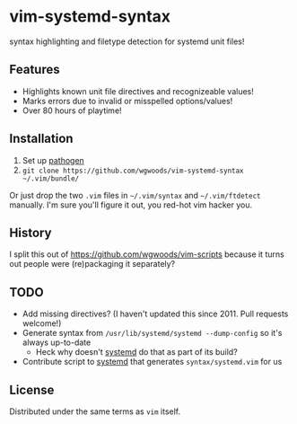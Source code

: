 # vim-systemd-syntax

syntax highlighting and filetype detection for systemd unit files!

## Features

* Highlights known unit file directives and recognizeable values!
* Marks errors due to invalid or misspelled options/values!
* Over 80 hours of playtime!

## Installation

1. Set up [pathogen](https://github.com/tpope/vim-pathogen)
2. `git clone https://github.com/wgwoods/vim-systemd-syntax ~/.vim/bundle/`

Or just drop the two `.vim` files in `~/.vim/syntax` and `~/.vim/ftdetect`
manually. I'm sure you'll figure it out, you red-hot vim hacker you.

## History

I split this out of https://github.com/wgwoods/vim-scripts because it turns out
people were (re)packaging it separately?

## TODO

* Add missing directives?
  (I haven't updated this since 2011. Pull requests welcome!)
* Generate syntax from `/usr/lib/systemd/systemd --dump-config`
  so it's always up-to-date
    * Heck why doesn't [systemd] do that as part of its build?
* Contribute script to [systemd] that generates `syntax/systemd.vim` for us

[systemd]: https://github.com/systemd/systemd/

## License

Distributed under the same terms as `vim` itself.
